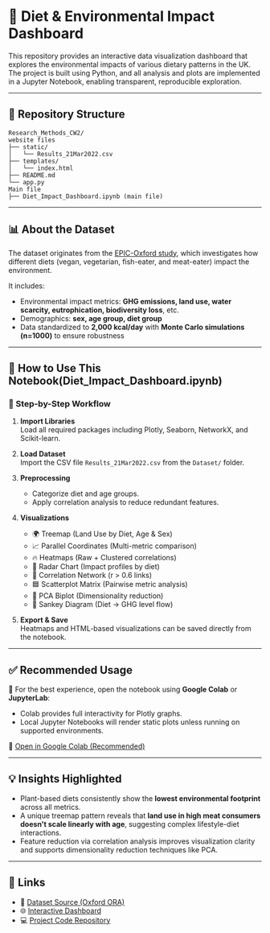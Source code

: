 # 🌱 Diet & Environmental Impact Dashboard

This repository provides an interactive data visualization dashboard that explores the environmental impacts of various dietary patterns in the UK. The project is built using Python, and all analysis and plots are implemented in a Jupyter Notebook, enabling transparent, reproducible exploration.

---

## 📁 Repository Structure

```
Research_Methods_CW2/
website files
├── static/
│   └── Results_21Mar2022.csv
├── templates/
│   └── index.html
├── README.md
└── app.py
Main file
├── Diet_Impact_Dashboard.ipynb (main file)
```

---

## 📊 About the Dataset

The dataset originates from the [EPIC-Oxford study](https://ora.ox.ac.uk/objects/uuid:ca441840-db5a-48c8-9b82-1ec1d77c2e9c), which investigates how different diets (vegan, vegetarian, fish-eater, and meat-eater) impact the environment. 

It includes:
- Environmental impact metrics: **GHG emissions, land use, water scarcity, eutrophication, biodiversity loss**, etc.
- Demographics: **sex, age group, diet group**
- Data standardized to **2,000 kcal/day** with **Monte Carlo simulations (n=1000)** to ensure robustness

---

## 📘 How to Use This Notebook(Diet_Impact_Dashboard.ipynb)

### 🔄 Step-by-Step Workflow

1. **Import Libraries**  
   Load all required packages including Plotly, Seaborn, NetworkX, and Scikit-learn.

2. **Load Dataset**  
   Import the CSV file `Results_21Mar2022.csv` from the `Dataset/` folder.

3. **Preprocessing**
   - Categorize diet and age groups.
   - Apply correlation analysis to reduce redundant features.

4. **Visualizations**
   - 🌍 Treemap (Land Use by Diet, Age & Sex)  
   - 📈 Parallel Coordinates (Multi-metric comparison)  
   - 🔥 Heatmaps (Raw + Clustered correlations)  
   - 🧭 Radar Chart (Impact profiles by diet)  
   - 🔗 Correlation Network (r > 0.6 links)  
   - 🟦 Scatterplot Matrix (Pairwise metric analysis)  
   - 🎯 PCA Biplot (Dimensionality reduction)  
   - 🔄 Sankey Diagram (Diet → GHG level flow)

5. **Export & Save**  
   Heatmaps and HTML-based visualizations can be saved directly from the notebook.

---

## ✅ Recommended Usage

📌 For the best experience, open the notebook using **Google Colab** or **JupyterLab**:

- Colab provides full interactivity for Plotly graphs.
- Local Jupyter Notebooks will render static plots unless running on supported environments.

🔗 [Open in Google Colab (Recommended)](https://github.com/elakiavm/research-method-cw2/blob/main/Diet_Impact_Dashboard.ipynb)

---

## 💡 Insights Highlighted

- Plant-based diets consistently show the **lowest environmental footprint** across all metrics.
- A unique treemap pattern reveals that **land use in high meat consumers doesn't scale linearly with age**, suggesting complex lifestyle-diet interactions.
- Feature reduction via correlation analysis improves visualization clarity and supports dimensionality reduction techniques like PCA.

---

## 📎 Links

- 📂 [Dataset Source (Oxford ORA)](https://ora.ox.ac.uk/objects/uuid:ca441840-db5a-48c8-9b82-1ec1d77c2e9c)
- 🌐 [Interactive Dashboard ](https://research-method-cw2.onrender.com/)
- 💻 [Project Code Repository](https://github.com/elakiavm/-Research_Methods_CW2.git)


